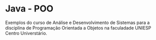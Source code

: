 # Java - POO

Exemplos do curso de Análise e Desenvolvimento de Sistemas para a disciplina de Programação Orientada a Objetos na faculadade UNIESP Centro Universtário.
